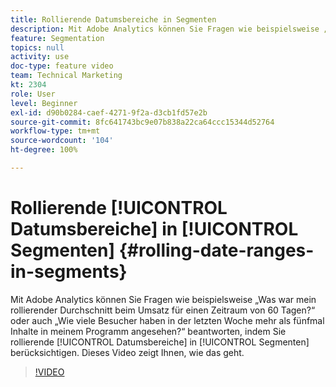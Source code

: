 ```yaml
---
title: Rollierende Datumsbereiche in Segmenten
description: Mit Adobe Analytics können Sie Fragen wie beispielsweise „Was war mein rollierender Durchschnitt beim Umsatz für einen Zeitraum von 60 Tagen?“ oder auch „Wie viele Besucher haben in der letzten Woche mehr als fünfmal Inhalte in meiner Mobile App angesehen?“ beantworten, indem Sie rollierende Datumsbereiche in Segmenten berücksichtigen. Dieses Video zeigt Ihnen, wie das geht.
feature: Segmentation
topics: null
activity: use
doc-type: feature video
team: Technical Marketing
kt: 2304
role: User
level: Beginner
exl-id: d90b0284-caef-4271-9f2a-d3cb1fd57e2b
source-git-commit: 8fc641743bc9e07b838a22ca64ccc15344d52764
workflow-type: tm+mt
source-wordcount: '104'
ht-degree: 100%

---
```


# Rollierende [!UICONTROL Datumsbereiche] in [!UICONTROL Segmenten] {#rolling-date-ranges-in-segments}

Mit Adobe Analytics können Sie Fragen wie beispielsweise „Was war mein rollierender Durchschnitt beim Umsatz für einen Zeitraum von 60 Tagen?“ oder auch „Wie viele Besucher haben in der letzten Woche mehr als fünfmal Inhalte in meinem Programm angesehen?“ beantworten, indem Sie rollierende [!UICONTROL Datumsbereiche] in [!UICONTROL Segmenten] berücksichtigen. Dieses Video zeigt Ihnen, wie das geht.

>[!VIDEO](https://video.tv.adobe.com/v/25403/?quality=12&learn=on)


